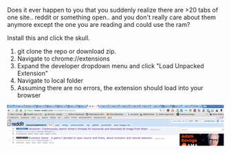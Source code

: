 Does it ever happen to you that you suddenly realize there are >20 tabs of one site.. reddit or something open.. and you don't really care about them anymore except the one you are reading and could use the ram?

Install this and click the skull.

1. git clone the repo or download zip.
2. Navigate to chrome://extensions
3. Expand the developer dropdown menu and click "Load Unpacked Extension"
4. Navigate to local folder
5. Assuming there are no errors, the extension should load into your browser

![Demo](https://github.com/thekindlyone/chrome-tab-domain-closer/raw/master/anim.gif)